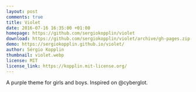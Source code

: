 ```yaml
---
layout: post
comments: true
title: Violet
date: 2016-07-16 16:35:00 +01:00
homepage: https://github.com/sergiokopplin/violet
download: https://github.com/sergiokopplin/violet/archive/gh-pages.zip
demo: https://sergiokopplin.github.io/violet/
author: Sérgio Kopplin
thumbnail: violet.webp
license: MIT
license_link: https://kopplin.mit-license.org/
---
```


A purple theme for girls and boys. Inspired on @cyberglot.
